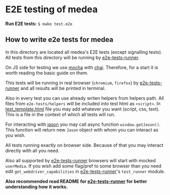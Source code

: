 E2E testing of medea
===

__Run E2E tests:__ `$ make test.e2e`

## How to write e2e tests for medea
In this directory are located all medea's E2E tests (except signalling tests).
All tests from this directory will be running by [e2e-tests-runner]. 

On JS side for testing we use [mocha] with [chai].
Therefore, for a start it is worth reading the basic guide on them.

This tests will be running in real browser (`chromium`, `firefox`) by
[e2e-tests-runner] and all results will be printed in terminal.

Also in every test you can use already writen helpers from helpers path.
All files from `e2e-tests/helpers` will be included into test html as `<script>`.
In [test_template.html] file you may add whatever you want (script, css, text). 
This is a file in the context of which all tests will run.

For interacting with [jason] you may call async function `window.getJason()`.
This function will return new `Jason` object with whom you can interact as you wish.

All tests running exactly on browser side. Because of that you may interact directly
with all you need.

Also all supported by [e2e-tests-runner] browsers will start with mocked `userMedia`.
If you wish add some flag/pref to some browser than you need edit 
`get_webdriver_capabilities` in [e2e-tests-runner]'s `test_runner` module.

__Also recommended read README for [e2e-tests-runner] for better understanding how
it works.__




[e2e-tests-runner]: https://github.com/instrumentisto/medea/tree/master/crates/test/e2e-tests-runner
[jason]: https://github.com/instrumentisto/medea/tree/master/jason
[mocha]: https://mochajs.org/
[chai]: https://www.chaijs.com/
[test_template.html]: https://github.com/instrumentisto/medea/blob/master/crates/test/e2e-tests-runner/test_template.html
